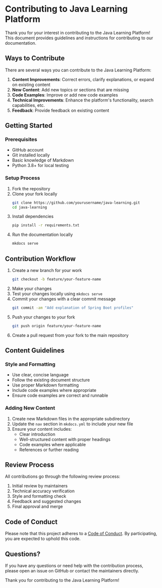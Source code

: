 # Contributing to Java Learning Platform

Thank you for your interest in contributing to the Java Learning Platform! This document provides guidelines and instructions for contributing to our documentation.

## Ways to Contribute

There are several ways you can contribute to the Java Learning Platform:

1. **Content Improvements**: Correct errors, clarify explanations, or expand on existing content
2. **New Content**: Add new topics or sections that are missing
3. **Code Examples**: Improve or add new code examples
4. **Technical Improvements**: Enhance the platform's functionality, search capabilities, etc.
5. **Feedback**: Provide feedback on existing content

## Getting Started

### Prerequisites

- GitHub account
- Git installed locally
- Basic knowledge of Markdown
- Python 3.8+ for local testing

### Setup Process

1. Fork the repository
2. Clone your fork locally
   ```bash
   git clone https://github.com/yourusername/java-learning.git
   cd java-learning
   ```
3. Install dependencies
   ```bash
   pip install -r requirements.txt
   ```
4. Run the documentation locally
   ```bash
   mkdocs serve
   ```

## Contribution Workflow

1. Create a new branch for your work
   ```bash
   git checkout -b feature/your-feature-name
   ```
2. Make your changes
3. Test your changes locally using `mkdocs serve`
4. Commit your changes with a clear commit message
   ```bash
   git commit -am "Add explanation of Spring Boot profiles"
   ```
5. Push your changes to your fork
   ```bash
   git push origin feature/your-feature-name
   ```
6. Create a pull request from your fork to the main repository

## Content Guidelines

### Style and Formatting

- Use clear, concise language
- Follow the existing document structure
- Use proper Markdown formatting
- Include code examples where appropriate
- Ensure code examples are correct and runnable

### Adding New Content

1. Create new Markdown files in the appropriate subdirectory
2. Update the `nav` section in `mkdocs.yml` to include your new file
3. Ensure your content includes:
   - Clear introduction
   - Well-structured content with proper headings
   - Code examples where applicable
   - References or further reading

## Review Process

All contributions go through the following review process:

1. Initial review by maintainers
2. Technical accuracy verification
3. Style and formatting check
4. Feedback and suggested changes
5. Final approval and merge

## Code of Conduct

Please note that this project adheres to a [Code of Conduct](CODE_OF_CONDUCT.md). By participating, you are expected to uphold this code.

## Questions?

If you have any questions or need help with the contribution process, please open an issue on GitHub or contact the maintainers directly.

Thank you for contributing to the Java Learning Platform! 